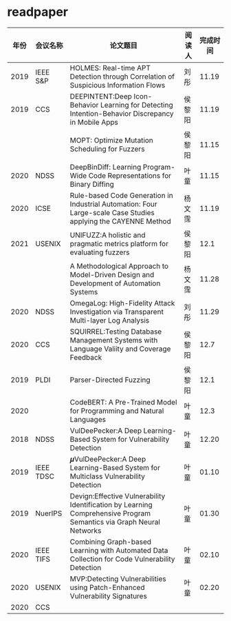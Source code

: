 # readpaper

| 年份 | 会议名称 | 论文题目                                                     | 阅读人 | 完成时间 |
| ---- | -------- | ------------------------------------------------------------ | ------ | -------- |
| 2019 | IEEE S&P | HOLMES: Real-time APT Detection through Correlation of Suspicious Information Flows | 刘彤   | 11.19    |
| 2019 | CCS      | DEEPINTENT:Deep Icon-Behavior Learning for Detecting Intention-Behavior Discrepancy in Mobile Apps | 侯黎阳 | 11.19    |
|      |          | MOPT: Optimize Mutation Scheduling for Fuzzers               | 侯黎阳 | 11.15    |
| 2020 | NDSS     | DeepBinDiff: Learning Program-Wide Code Representations for Binary Diffing | 叶童   | 11.15    |
| 2020 | ICSE     | Rule-based Code Generation in Industrial Automation: Four Large-scale Case Studies applying the CAYENNE Method | 杨文霈 | 11.19    |
| 2021 | USENIX   | UNIFUZZ:A holistic and pragmatic metrics platform for evaluating fuzzers | 侯黎阳 | 12.1     |
|      |          | A Methodological Approach to Model-Driven Design and Development of Automation Systems | 杨文霈 | 11.28    |
| 2020 | NDSS     | OmegaLog: High-Fidelity Attack Investigation via Transparent Multi-layer Log Analysis | 刘彤   | 11.29    |
| 2020 | CCS      | SQUIRREL:Testing Database Management Systems with Language Valiity and Coverage Feedback | 侯黎阳 | 12.7     |
| 2019 | PLDI     | Parser-Directed Fuzzing                                      | 侯黎阳 | 12.1     |
| 2020 |          | CodeBERT: A Pre-Trained Model for Programming and Natural Languages | 叶童 | 12.3|
| 2018 | NDSS     | VulDeePecker:A Deep Learning-Based System for Vulnerability Detection | 叶童 | 12.20|
| 2019 | IEEE TDSC| 𝝁VulDeePecker:A Deep Learning-Based System for Multiclass Vulnerability Detection | 叶童 | 01.10|
| 2019 | NuerIPS  | Devign:Effective Vulnerability Identification by Learning Comprehensive Program Semantics via Graph Neural Networks | 叶童 | 01.30|
| 2020 | IEEE TIFS | Combining Graph-based Learning with Automated Data Collection for Code Vulnerability Detection | 叶童 |02.10|
| 2020 | USENIX   | MVP:Detecting Vulnerabilities using Patch-Enhanced Vulnerability Signatures | 叶童 | 02.20|
| 2020 | CCS |
